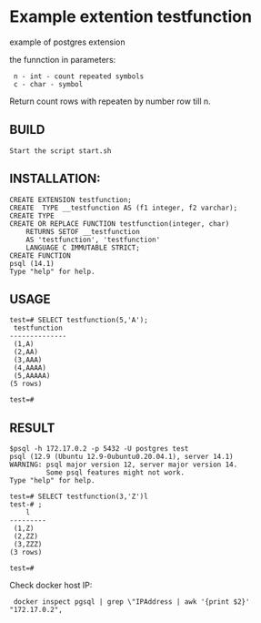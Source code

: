 # Example extention testfunction
example of postgres extension

the funnction in parameters:

	 n - int - count repeated symbols
	 c - char - symbol

Return count rows with repeaten by number row till n. 

## BUILD

	Start the script start.sh


## INSTALLATION:

	CREATE EXTENSION testfunction;
	CREATE  TYPE __testfunction AS (f1 integer, f2 varchar);
	CREATE TYPE
	CREATE OR REPLACE FUNCTION testfunction(integer, char)
	    RETURNS SETOF __testfunction
	    AS 'testfunction', 'testfunction'
	    LANGUAGE C IMMUTABLE STRICT;
	CREATE FUNCTION
	psql (14.1)
	Type "help" for help.

## USAGE

	test=# SELECT testfunction(5,'A');
	 testfunction 
	--------------
	 (1,A)
	 (2,AA)
	 (3,AAA)
	 (4,AAAA)
	 (5,AAAAA)
	(5 rows)

	test=# 

## RESULT

	$psql -h 172.17.0.2 -p 5432 -U postgres test
	psql (12.9 (Ubuntu 12.9-0ubuntu0.20.04.1), server 14.1)
	WARNING: psql major version 12, server major version 14.
	         Some psql features might not work.
	Type "help" for help.

	test=# SELECT testfunction(3,'Z')l
	test-# ;
	    l    
	---------
	 (1,Z)
	 (2,ZZ)
	 (3,ZZZ)
	(3 rows)

	test=# 


Check docker host IP:

	 docker inspect pgsql | grep \"IPAddress | awk '{print $2}' 
	"172.17.0.2",
